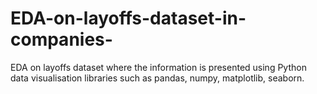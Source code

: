# EDA-on-layoffs-dataset-in-companies-</br>
EDA on layoffs dataset where the information is presented using Python data visualisation libraries such as pandas, numpy, matplotlib, seaborn.
